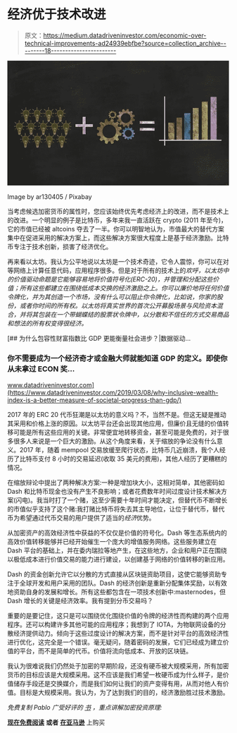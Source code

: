 # 经济优于技术改进

> 原文：<https://medium.datadriveninvestor.com/economic-over-technical-improvements-ad24939ebfbe?source=collection_archive---------18----------------------->

![](img/b3c172cf223b4ea169c22512af5245d1.png)

Image by ar130405 / Pixabay

当考虑候选加密货币的属性时，您应该始终优先考虑经济上的改进，而不是技术上的改进。一个明显的例子是比特币，多年来我一直活跃在 crypto (2011 年至今)，它的市值已经被 altcoins 夺去了一半。你可以明智地认为，市值最大的替代方案集中在促进采用的解决方案上，而这些解决方案很大程度上是基于经济激励。比特币专注于技术创新，损害了经济优化。

再来看以太坊。我认为公平地说以太坊是一个技术奇迹，它令人震惊，你可以在对等网络上计算任意代码，应用程序很多。但是对于所有的技术上的*欢呼，以太坊中的价值驱动命题是它能够容易地将价值符号化(ERC-20)，并管理和分配这些价值；所有这些都建立在围绕低成本交换的经济激励之上。你可以廉价地将任何价值令牌化，并为其创造一个市场，没有什么可以阻止你令牌化，比如说，你家的股份，或者你时间的所有权。以太坊将真实世界的首次公开募股场景与风险资本混合，并将其包装在一个带蝴蝶结的股票状令牌中，以分散和不信任的方式交易商品和想法的所有权变得很经济。*

[](https://www.datadriveninvestor.com/2019/03/08/why-inclusive-wealth-index-is-a-better-measure-of-societal-progress-than-gdp/) [## 为什么包容性财富指数比 GDP 更能衡量社会进步？|数据驱动…

### 你不需要成为一个经济奇才或金融大师就能知道 GDP 的定义。即使你从未拿过 ECON 奖…

www.datadriveninvestor.com](https://www.datadriveninvestor.com/2019/03/08/why-inclusive-wealth-index-is-a-better-measure-of-societal-progress-than-gdp/) 

2017 年的 ERC 20 代币狂潮是以太坊的意义吗？不，当然不是。但这无疑是推动其采用和价格上涨的原因。以太坊平台还会出现其他应用，但廉价且无缝的价值转移可能是所有这些应用的关键。非常便宜地转移资金，甚至可能是免费的，对于很多很多人来说是一个巨大的激励。从这个角度来看，关于缩放的争论没有什么意义。2017 年，随着 mempool 交易放缓至爬行状态，比特币几近崩溃，我个人经历了比特币支付 8 小时的交易延迟(收取 35 美元的费用)，其他人经历了更糟糕的情况。

在缩放辩论中提出了两种解决方案:一种是增加块大小，这相对简单，其他密码如 Dash 和比特币现金也没有产生不良影响；或者花费数年时间过度设计技术解决方案(闪电)。我当时打了一个赌，这至少需要十年时间才能决定，但替代币不断增长的市值似乎支持了这个赌:我打赌比特币将失去其主导地位，让位于替代币，替代币为希望通过代币交易的用户提供了适当的*经济*优势。

从加密资产的高效经济性中获益的不仅仅是价值的符号化。Dash 等生态系统内的高效价值转移能够并已经开始催生一个庞大的增值服务网络。这些服务建立在 Dash 平台的基础上，并在委内瑞拉等地产生，在这些地方，企业和用户正在围绕以极低成本进行价值交易的能力进行建设，以创建基于网络的价值转移的新应用。

Dash 的资金创新允许它以分散的方式直接从区块链资助项目，这使它能够资助专注于全球开发和用户采用的团队。Dash 的经济创新是重新分配集体奖励，以有效地资助自身的发展和增长。所有这些都包含在一项技术创新中:masternodes，但 Dash 增长的关键是经济效率。我有提到分币交易吗？

重要的是要记住，这只是可以围绕优化围绕价值的令牌的经济性而构建的两个应用程序。还可以构建许多其他可能的应用程序；我想到了 IOTA，为物联网设备的分散经济提供动力。倾向于这些过度设计的解决方案，而不是针对平台的高效经济性进行优化，这完全是一个错误。毫无疑问，随着密码的发展，它们已经成为建立价值的平台，而不是简单的代币。价值将流向低成本、开放的区块链。

我认为很难说我们仍然处于加密的早期阶段，还没有硬币被大规模采用，所有加密货币的目标应该是大规模采用。这不应该是我们希望一枚硬币成为什么样子，是价值储存手段还是交换媒介，而是我们如何让我们的资产变得有用，从而对他人有价值。目标是大规模采用。我认为，为了达到我们的目的，经济激励胜过技术激励。

*免费复制 Pablo 广受好评的* [*书*](https://pablo-lema.squarespace.com/s/Crypto-Success-V2.pdf) *，重点讲解加密投资原理:*

[**现在免费阅读**](https://pablo-lema.squarespace.com/s/Crypto-Success-V2.pdf) **或者** [**在亚马逊**](https://goo.gl/Cv9QSi) 上购买